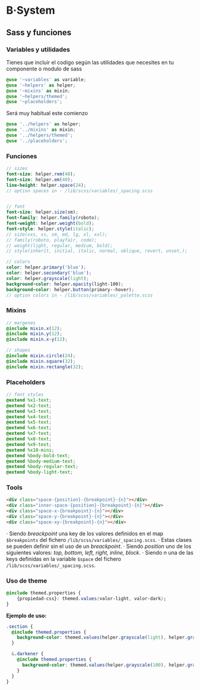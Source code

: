 # B·System

## Sass y funciones

### Variables y utilidades
Tienes que incluir el codigo según las utilidades que necesites en tu componente o modulo de sass
```scss
@use '~variables' as variable;
@use '~helpers' as helper;
@use '~mixins' as mixin;
@use '~helpers/themed';
@use '~placeholders';
```
Será muy habitual este comienzo
```scss
@use '../helpers' as helper;
@use '../mixins' as mixin;
@use '../helpers/themed';
@use '../placeholders';
```

### Funciones
```scss
// sizes
font-size: helper.rem(40);
font-size: helper.em(40);
line-height: helper.space(24);
// option spaces in - /lib/scss/variables/_spacing.scss


// font
font-size: helper.size(sm);
font-family: helper.family(roboto);
font-weight: helper.weight(bold);
font-style: helper.style(italic);
// size(xxs, xs, sm, md, lg, xl, xxl);
// family(roboto, playfair, code);
// weight(light, regular, medium, bold);
// style(inherit, initial, italic, normal, oblique, revert, unset,);

// colors
color: helper.primary('blue');
color: helper.secondary('blue');
color: helper.grayscale(light);
background-color: helper.opacity(light-100);
background-color: helper.button(primary--hover);
// option colors in - /lib/scss/variables/_palette.scss

```

### Mixins
```scss
// margenes
@include mixin.x(12);
@include mixin.y(12);
@include mixin.x-y(12);

// shapes
@include mixin.circle(24);
@include mixin.square(32);
@include mixin.rectangle(32);
```

### Placeholders
```scss
// font styles
@extend %x1-text;
@extend %x2-text;
@extend %x3-text;
@extend %x4-text;
@extend %x5-text;
@extend %x6-text;
@extend %x7-text;
@extend %x8-text;
@extend %x9-text;
@extend %x10-mini;
@extend %body-bold-text;
@extend %body-medium-text;
@extend %body-regular-text;
@extend %body-light-text;
```

### Tools
```html
<div class="space-{position}-{breakpoint}-{n}"></div>
<div class="inner-space-{position}-{breakpoint}-{n}"></div>
<div class="space-x-{breakpoint}-{n}"></div>
<div class="space-y-{breakpoint}-{n}"></div>
<div class="space-xy-{breakpoint}-{n}"></div>
```
· Siendo _breackpoint_ una key de los valores definidos en el map `$breakpoints` del fichero `/lib/scss/variables/_spacing.scss`.
· Estas clases se pueden definir sin el uso de un _breackpoint_.
· Siendo _position_ uno de los siguientes valores: _top, bottom, left, right, inline, block_.
· Siendo _n_ una de las keys definidas en la variable `$space` del fichero `/lib/scss/variables/_spacing.scss`.

### Uso de theme

```css
@include themed.properties {
    {propiedad-css}: themed.values(valor-light, valor-dark);
}
```
**Ejemplo de uso:**
```scss
.section {
  @include themed.properties {
    background-color: themed.values(helper.grayscale(light), helper.grayscale(1100));
  }

  &.darkener {
    @include themed.properties {
      background-color: themed.values(helper.grayscale(100), helper.grayscale(1200));
    }
  }
}
```
